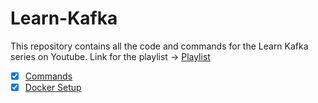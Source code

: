 # Learn-Kafka

This repository contains all the code and commands for the Learn Kafka series on Youtube.
Link for the playlist -> [Playlist](https://www.youtube.com/watch?v=Ot34LQtKHq8&list=PLwju4E_EMblM-ns4z7Ln4wTtdXzbRnn4j&pp=gAQB)

- [x] [Commands](commands.md)
- [x] [Docker Setup](docker-setup.md)
